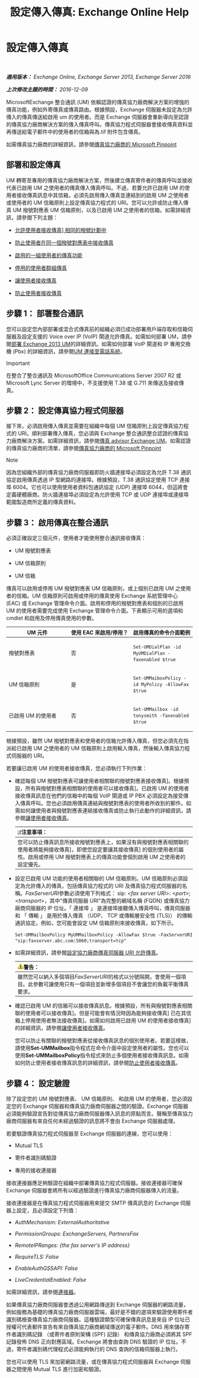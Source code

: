 ﻿---
title: '設定傳入傳真: Exchange Online Help'
TOCTitle: 設定傳入傳真
ms:assetid: 5d3cae58-1690-424d-9bef-011911d0b608
ms:mtpsurl: https://technet.microsoft.com/zh-tw/library/Ee633468(v=EXCHG.150)
ms:contentKeyID: 52062333
ms.date: 05/23/2018
mtps_version: v=EXCHG.150
ms.translationtype: MT
---

# 設定傳入傳真

 

_**適用版本：** Exchange Online, Exchange Server 2013, Exchange Server 2016_

_**上次修改主題的時間：** 2016-12-09_

MicrosoftExchange 整合通訊 (UM) 依賴認證的傳真協力廠商解決方案的增強的傳真功能，例如外寄傳真或傳真路由。根據預設，Exchange 伺服器未設定為允許傳入的傳真傳送給啟用 um 的使用者。而是 Exchange 伺服器會重新導向至認證的傳真協力廠商解決方案的傳入傳真呼叫。傳真協力程式伺服器會接收傳真資料並再傳送給電子郵件中的使用者的信箱與為.tif 附件包含傳真。

如需傳真協力廠商的詳細資訊，請參閱[傳真協力廠商的 Microsoft Pinpoint](https://go.microsoft.com/fwlink/?linkid=190238)

## 部署和設定傳真

UM 轉寄至專用的傳真協力廠商解決方案，然後建立傳真寄件者的傳真呼叫並接收代表已啟用 UM 之使用者的傳真傳入傳真呼叫。不過，若要允許已啟用 UM 的使用者接收傳真訊息中其信箱，必須先啟用傳入傳真並連結到的啟用 UM 之使用者或使用者的 UM 信箱原則上設定傳真協力程式的 URI。您可以允許或防止傳入傳真 UM 撥號對應表 UM 信箱原則，以及已啟用 UM 之使用者的信箱。如需詳細資訊，請參閱下列主題：

  - [允許使用者接收傳真\] 相同的撥號計劃中](allow-users-in-the-same-dial-plan-to-receive-faxes-exchange-2013-help.md)

  - [防止使用者在同一個撥號對應表中接收傳真](prevent-users-in-the-same-dial-plan-from-receiving-faxes-exchange-2013-help.md)

  - [啟用的一組使用者的傳真功能](enable-faxing-for-a-group-of-users-exchange-2013-help.md)

  - [停用的使用者群組傳真](disable-faxing-for-a-group-of-users-exchange-2013-help.md)

  - [讓使用者接收傳真](enable-a-user-to-receive-faxes-exchange-2013-help.md)

  - [防止使用者接收傳真](prevent-a-user-from-receiving-faxes-exchange-2013-help.md)

## 步驟 1： 部署整合通訊

您可以設定您內部部署或混合式傳真前的組織必須已成功部署用戶端存取和信箱伺服器及設定支援的 Voice over IP (VoIP) 閘道允許傳真。如需如何部署 UM，請參閱[部署 Exchange 2013 UM](deploy-exchange-2013-um-exchange-2013-help.md)的詳細資訊。如需如何部署 VoIP 閘道和 IP 專用交換機 (Pbx) 的詳細資訊，請參閱[UM 連接至電話系統](connect-um-to-your-telephone-system-exchange-2013-help.md)。


> [!IMPORTANT]  
> 在整合了整合通訊及 MicrosoftOffice Communications Server 2007 R2 或 Microsoft Lync Server 的環境中，不支援使用 T.38 或 G.711 來傳送及接收傳真。




## 步驟 2： 設定傳真協力程式伺服器

接下來，必須啟用傳入傳真並需要在組織中每個 UM 信箱原則上設定傳真協力程式的 URI。順利部署傳入傳真，您必須與 Exchange 整合通訊整合認證的傳真協力廠商解決方案。如需詳細資訊，請參閱[傳真 advisor Exchange UM](fax-advisor-for-exchange-um-exchange-2013-help.md)。如需認證的傳真協力廠商的清單，請參閱[傳真協力廠商的 Microsoft Pinpoint](https://go.microsoft.com/fwlink/?linkid=190238)


> [!NOTE]  
> 因為您組織外部的傳真協力廠商伺服器即防火牆連接埠必須設定為允許 T.38 通訊協定啟用傳真透過 IP 型網路的連接埠。根據預設，T.38 通訊協定使用 TCP 連接埠 6004。它也可以使用使用者資料包通訊協定 (UDP) 連接埠 6044，但這將會定義硬體廠商。防火牆連接埠必須設定為允許使用 TCP 或 UDP 連接埠或連接埠範圍製造商所定義的傳真資料。




## 步驟 3： 啟用傳真在整合通訊

必須正確設定三個元件，使用者才能使用整合通訊接收傳真：

  - UM 撥號對應表

  - UM 信箱原則

  - UM 信箱

傳真可以啟用或停用 UM 撥號對應表 UM 信箱原則，或上個別已啟用 UM 之使用者的信箱。UM 信箱原則可啟用或停用的傳真使用 Exchange 系統管理中心 (EAC) 或 Exchange 管理命令介面。啟用和停用的撥號對應表和個別的已啟用 UM 的使用者需要完成使用 Exchange 管理命令介面。下表顯示可用的選項和 cmdlet 和啟用及停用傳真使用的參數。


<table>
<colgroup>
<col style="width: 33%" />
<col style="width: 33%" />
<col style="width: 33%" />
</colgroup>
<thead>
<tr class="header">
<th>UM 元件</th>
<th>使用 EAC 來啟用/停用？</th>
<th>啟用傳真的命令介面範例</th>
</tr>
</thead>
<tbody>
<tr class="odd">
<td><p>撥號對應表</p></td>
<td><p>否</p></td>
<td><p><code>Set-UMDialPlan -id MyUMDialPlan -faxenabled $true</code></p></td>
</tr>
<tr class="even">
<td><p>UM 信箱原則</p></td>
<td><p>是</p></td>
<td><p><code>Set-UMMaiboxPolicy -id MyPolicy -AllowFax $true</code></p></td>
</tr>
<tr class="odd">
<td><p>已啟用 UM 的使用者</p></td>
<td><p>否</p></td>
<td><p><code>Set-UMMailbox -id tonysmith -faxenabled $true</code></p></td>
</tr>
</tbody>
</table>


根據預設，雖然 UM 撥號對應表和使用者的信箱允許傳入傳真，但您必須先在指派給已啟用 UM 之使用者的 UM 信箱原則上啟用輸入傳真，然後輸入傳真協力程式伺服器的 URI。

若要讓已啟用 UM 的使用者接收傳真，您必須執行下列作業：

  - 確認每個 UM 撥號對應表可讓使用者相關聯的撥號對應表接收傳真\]。根據預設，所有與撥號對應表相關聯的使用者可以接收傳真\]。已啟用 UM 的使用者接收傳真訊息在他們的信箱中的每個 VoIP 閘道或 IP PBX 必須設定為接受傳入傳真呼叫。您也必須啟用傳真連結與撥號對應表的使用者所收到的郵件。如需如何讓使用者與撥號對應表連結接收傳真或防止執行此動作的詳細資訊，請參閱[讓使用者接收傳真](enable-a-user-to-receive-faxes-exchange-2013-help.md)。
    
    <table>
    <thead>
    <tr class="header">
    <th><img src="images/Bb124558.note(EXCHG.150).gif" title="注意事項" alt="注意事項" />注意事項：</th>
    </tr>
    </thead>
    <tbody>
    <tr class="odd">
    <td>您可以防止傳真訊息所接收撥號對應表上，如果沒有與撥號對應表相關聯的使用者將能夠接收傳真]，即使您設定要讓其接收傳真] 的個別使用者的屬性。啟用或停用 UM 撥號對應表上的傳真功能會個別啟用 UM 之使用者的設定優先。</td>
    </tr>
    </tbody>
    </table>


  - 設定已啟用 UM 功能的使用者相關聯的 UM 信箱原則。UM 信箱原則必須設定為允許傳入的傳真，包括傳真協力程式的 URI 及傳真協力程式伺服器的名稱。*FaxServerURI*參數必須使用下列格式： sip: \<*fax server URI*\>: \<*port*\>; \<*transport*\>，其中"傳真伺服器 URI"為完整的網域名稱 (FQDN) 或傳真協力廠商伺服器的 IP 位址。「 連接埠 」 是連接埠接聽傳入傳真呼叫，傳真伺服器和 「 傳輸 」 是用於傳入傳真 （UDP、 TCP 或傳輸層安全性 (TLS)） 的傳輸通訊協定。例如，您可能會設定 UM 信箱原則來接收傳真，如下所示。
    
        Set-UMMailboxPolicy MyUMMailboxPolicy -AllowFax $true -FaxServerURI "sip:faxserver.abc.com:5060;transport=tcp"

  - 如需詳細資訊，請參閱[設定協力廠商傳真伺服器 URI 允許傳真](set-the-partner-fax-server-uri-to-allow-faxing-exchange-2013-help.md)。
    
    <table>
    <thead>
    <tr class="header">
    <th><img src="images/Bb125224.warning(EXCHG.150).gif" title="警告" alt="警告" />警告：</th>
    </tr>
    </thead>
    <tbody>
    <tr class="odd">
    <td>雖然您可以納入多個項目<em>FaxServerURI</em>的格式以分號隔開，會使用一個項目。此參數可讓使用只有一個項目並新增多個項目不會讓您的負載平衡傳真要求。</td>
    </tr>
    </tbody>
    </table>


  - 確認已啟用 UM 的信箱可以接收傳真訊息。根據預設，所有與撥號對應表相關聯的使用者可以接收傳真\]。但是可能會有情況時因為能夠接收傳真\] 已在其信箱上停用使用者無法接收傳真\]。如需如何啟用已啟用 UM 的使用者接收傳真\] 的詳細資訊，請參閱[讓使用者接收傳真](enable-a-user-to-receive-faxes-exchange-2013-help.md)。
    
    您可以防止有關聯的撥號對應表從接收傳真訊息的個別使用者。若要這樣做，請使用**Set-UMMailbox**指令程式在命令介面中設定使用者的屬性。您也可以使用**Set-UMMailboxPolicy**指令程式來防止多個使用者接收傳真訊息。如需如何防止使用者接收傳真訊息的詳細資訊，請參閱[防止使用者接收傳真](prevent-a-user-from-receiving-faxes-exchange-2013-help.md)。

## 步驟 4： 設定驗證

除了設定您的 UM 撥號對應表、 UM 信箱原則、 和啟用 UM 的使用者，您必須設定您的 Exchange 伺服器和傳真協力廠商伺服器之間的驗證。Exchange 伺服器必須能夠驗證宣告對從傳真協力廠商伺服器傳入訊息的原點而言。聲稱至傳真協力廠商伺服器有來自任何未經過驗證的訊息將不會由 Exchange 伺服器處理。

若要驗證傳真協力程式伺服器至 Exchange 伺服器的連線，您可以使用：

  - Mutual TLS

  - 寄件者識別碼驗證

  - 專用的接收連接器

接收連接器應足夠驗證在組織中部署傳真協力程式伺服器。接收連接器可確保 Exchange 伺服器會將所有以經過驗證進行傳真協力廠商伺服器傳入的流量。

接收連接器是在傳真協力程式伺服器用來提交 SMTP 傳真訊息的 Exchange 伺服器上設定，且必須設定下列值：

  - *AuthMechanism: ExternalAuthoritative*

  - *PermissionGroups: ExchangeServers, PartnersFax*

  - *RemoteIPRanges: {the fax server's IP address}*

  - *RequireTLS: False*

  - *EnableAuthGSSAPI: False*

  - *LiveCredentialEnabled: False*

如需詳細資訊，請參閱[連接器](connectors-exchange-2013-help.md)。

如果傳真協力廠商伺服器會透過公用網路傳送到 Exchange 伺服器的網路流量，例如服務為基礎的傳真協力廠商伺服器雲端，最好是不錯的選項來驗證使用寄件者識別碼檢查傳真協力廠商伺服器。這種驗證類型可確保傳真訊息是來自 IP 位址已授權可代表郵件宣告有來自傳真協力廠商網域傳送的電子郵件。DNS 用來儲存寄件者識別碼記錄 （或寄件者原則架構 (SPF) 記錄） 和傳真協力廠商必須將其 SPF 記錄發佈 DNS 正向對應區域。Exchange 將會由查詢 DNS 驗證的 IP 位址。不過，寄件者識別碼代理程式必須能夠執行的 DNS 查詢的信箱伺服器上執行。

您也可以使用 TLS 來加密網路流量，或在傳真協力程式伺服器與 Exchange 伺服器之間使用 Mutual TLS 進行加密和驗證。

